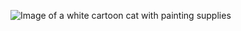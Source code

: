 ![Image of a white cartoon cat with painting supplies](https://images.neopets.com/new_shopkeepers/1110.gif)
